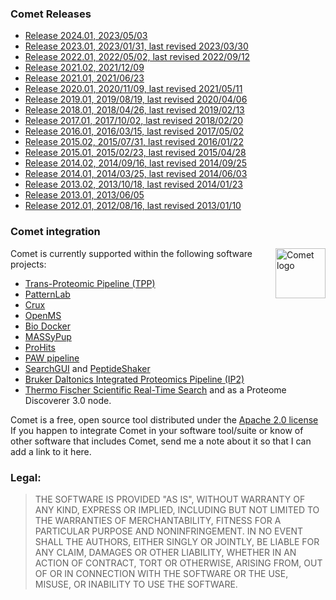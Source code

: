 ### Comet Releases

- [Release 2024.01, 2023/05/03](/Comet/releases/release_202401.html)
- [Release 2023.01, 2023/01/31, last revised 2023/03/30](/Comet/releases/release_202301.html)
- [Release 2022.01, 2022/05/02, last revised 2022/09/12](/Comet/releases/release_202201.html)
- [Release 2021.02, 2021/12/09](/Comet/releases/release_202102.html)
- [Release 2021.01, 2021/06/23](/Comet/releases/release_202101.html)
- [Release 2020.01, 2020/11/09, last revised 2021/05/11](/Comet/releases/release_202001.html)
- [Release 2019.01, 2019/08/19, last revised 2020/04/06](/Comet/releases/release_201901.html)
- [Release 2018.01, 2018/04/26, last revised 2019/02/13](/Comet/releases/release_201801.html)
- [Release 2017.01, 2017/10/02, last revised 2018/02/20](/Comet/releases/release_201701.html)
- [Release 2016.01, 2016/03/15, last revised 2017/05/02](/Comet/releases/release_201601.html)
- [Release 2015.02, 2015/07/31, last revised 2016/01/22](/Comet/releases/release_201502.html)
- [Release 2015.01, 2015/02/23, last revised 2015/04/28](/Comet/releases/release_201501.html)
- [Release 2014.02, 2014/09/16, last revised 2014/09/25](/Comet/releases/release_201402.html)
- [Release 2014.01, 2014/03/25, last revised 2014/06/03](/Comet/releases/release_201401.html)
- [Release 2013.02, 2013/10/18, last revised 2014/01/23](/Comet/releases/release_201302.html)
- [Release 2013.01, 2013/06/05](/Comet/releases/release_201301.html)
- [Release 2012.01, 2012/08/16, last revised 2013/01/10](/Comet/releases/release_201201.html)

### Comet integration

<img src="/Comet/images/cometlogo_2_small.png" alt="Comet logo" style="float:right" height="80">
Comet is currently supported within the following software projects:

- [Trans-Proteomic Pipeline (TPP)](http://tools.proteomecenter.org/wiki/index.php?title=Software:TPP)
- [PatternLab](http://www.patternlabforproteomics.org/)
- [Crux](https://crux.ms)
- [OpenMS](https://www.openms.de)
- [Bio Docker](https://hub.docker.com/r/biocontainers/comet)
- [MASSyPup](http://www.bioprocess.org/massypup/)
- [ProHits](http://prohitsms.com/)
- [PAW pipeline](https://github.com/pwilmart/PAW_pipeline/)
- [SearchGUI](http://compomics.github.io/projects/searchgui.html) and [PeptideShaker](http://compomics.github.io/projects/peptide-shaker.html)
- [Bruker Daltonics Integrated Proteomics Pipeline (IP2)](https://www.manula.com/manuals/ip2/ip2/1/en/topic/7-2-comet-search-engine)
- [Thermo Fischer Scientific Real-Time Search](https://www.thermofisher.com/us/en/home/industrial/mass-spectrometry/liquid-chromatography-mass-spectrometry-lc-ms/lc-ms-systems/orbitrap-lc-ms/orbitrap-tribrid-mass-spectrometers/orbitrap-eclipse-tribrid-mass-spectrometer.html#how-advanced) and as a Proteome Discoverer 3.0 node.

Comet is a free, open source tool distributed under the
[Apache 2.0 license](https://www.apache.org/licenses/LICENSE-2.0)
If you happen to integrate Comet in your software tool/suite or know of other software
that includes Comet, send me a note about it so that I can add a link to it here.

### Legal:

>THE SOFTWARE IS PROVIDED "AS IS", WITHOUT WARRANTY OF ANY KIND,
EXPRESS OR IMPLIED, INCLUDING BUT NOT LIMITED TO THE WARRANTIES OF
MERCHANTABILITY, FITNESS FOR A PARTICULAR PURPOSE AND NONINFRINGEMENT.
IN NO EVENT SHALL THE AUTHORS, EITHER SINGLY OR JOINTLY, BE LIABLE
FOR ANY CLAIM, DAMAGES OR OTHER LIABILITY, WHETHER IN AN ACTION OF
CONTRACT, TORT OR OTHERWISE, ARISING FROM, OUT OF OR IN CONNECTION
WITH THE SOFTWARE OR THE USE, MISUSE, OR INABILITY TO USE THE SOFTWARE.
